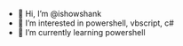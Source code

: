 - 👋 Hi, I’m @ishowshank
- 👀 I’m interested in powershell, vbscript, c#
- 🌱 I’m currently learning powershell

<!---
ishowshank/ishowshank is a ✨ special ✨ repository because its `README.md` (this file) appears on your GitHub profile.
You can click the Preview link to take a look at your changes.
--->
